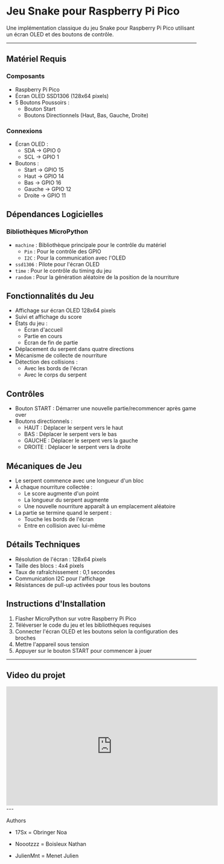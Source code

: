# Jeu Snake pour Raspberry Pi Pico

Une implémentation classique du jeu Snake pour Raspberry Pi Pico utilisant un écran OLED et des boutons de contrôle.

---

## Matériel Requis

### Composants
- Raspberry Pi Pico
- Écran OLED SSD1306 (128x64 pixels)
- 5 Boutons Poussoirs :
  - Bouton Start
  - Boutons Directionnels (Haut, Bas, Gauche, Droite)

### Connexions
- Écran OLED :
  - SDA -> GPIO 0
  - SCL -> GPIO 1
- Boutons :
  - Start -> GPIO 15
  - Haut -> GPIO 14
  - Bas -> GPIO 16
  - Gauche -> GPIO 12
  - Droite -> GPIO 11

## Dépendances Logicielles

### Bibliothèques MicroPython
- `machine` : Bibliothèque principale pour le contrôle du matériel
  - `Pin` : Pour le contrôle des GPIO
  - `I2C` : Pour la communication avec l'OLED
- `ssd1306` : Pilote pour l'écran OLED
- `time` : Pour le contrôle du timing du jeu
- `random` : Pour la génération aléatoire de la position de la nourriture

## Fonctionnalités du Jeu

- Affichage sur écran OLED 128x64 pixels
- Suivi et affichage du score
- États du jeu :
  - Écran d'accueil
  - Partie en cours
  - Écran de fin de partie
- Déplacement du serpent dans quatre directions
- Mécanisme de collecte de nourriture
- Détection des collisions :
  - Avec les bords de l'écran
  - Avec le corps du serpent

## Contrôles

- Bouton START : Démarrer une nouvelle partie/recommencer après game over
- Boutons directionnels :
  - HAUT : Déplacer le serpent vers le haut
  - BAS : Déplacer le serpent vers le bas
  - GAUCHE : Déplacer le serpent vers la gauche
  - DROITE : Déplacer le serpent vers la droite

## Mécaniques de Jeu

- Le serpent commence avec une longueur d'un bloc
- À chaque nourriture collectée :
  - Le score augmente d'un point
  - La longueur du serpent augmente
  - Une nouvelle nourriture apparaît à un emplacement aléatoire
- La partie se termine quand le serpent :
  - Touche les bords de l'écran
  - Entre en collision avec lui-même

## Détails Techniques

- Résolution de l'écran : 128x64 pixels
- Taille des blocs : 4x4 pixels
- Taux de rafraîchissement : 0,1 secondes
- Communication I2C pour l'affichage
- Résistances de pull-up activées pour tous les boutons

## Instructions d'Installation

1. Flasher MicroPython sur votre Raspberry Pi Pico
2. Téléverser le code du jeu et les bibliothèques requises
3. Connecter l'écran OLED et les boutons selon la configuration des broches
4. Mettre l'appareil sous tension
5. Appuyer sur le bouton START pour commencer à jouer

---
## Video du projet

<iframe width="560" height="315" src="https://www.youtube.com/embed/dQw4w9WgXcQ" frameborder="0" allowfullscreen></iframe>
---

Authors 

- 17Sx = Obringer Noa

- Noootzzz = Boisleux Nathan

- JulienMnt = Menet Julien
